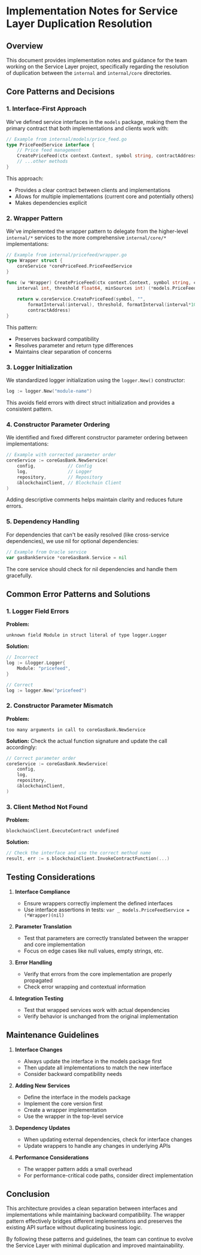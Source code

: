 # Implementation Notes for Service Layer Duplication Resolution

## Overview

This document provides implementation notes and guidance for the team working on the Service Layer project, specifically regarding the resolution of duplication between the `internal` and `internal/core` directories.

## Core Patterns and Decisions

### 1. Interface-First Approach

We've defined service interfaces in the `models` package, making them the primary contract that both implementations and clients work with:

```go
// Example from internal/models/price_feed.go
type PriceFeedService interface {
    // Price feed management
    CreatePriceFeed(ctx context.Context, symbol string, contractAddress string, interval int, threshold float64, minSources int) (*PriceFeed, error)
    // ...other methods
}
```

This approach:
- Provides a clear contract between clients and implementations
- Allows for multiple implementations (current core and potentially others)
- Makes dependencies explicit

### 2. Wrapper Pattern

We've implemented the wrapper pattern to delegate from the higher-level `internal/*` services to the more comprehensive `internal/core/*` implementations:

```go
// Example from internal/pricefeed/wrapper.go
type Wrapper struct {
    coreService *corePriceFeed.PriceFeedService
}

func (w *Wrapper) CreatePriceFeed(ctx context.Context, symbol string, contractAddress string, 
    interval int, threshold float64, minSources int) (*models.PriceFeed, error) {
    
    return w.coreService.CreatePriceFeed(symbol, "", 
        formatInterval(interval), threshold, formatInterval(interval*10), 
        contractAddress)
}
```

This pattern:
- Preserves backward compatibility
- Resolves parameter and return type differences
- Maintains clear separation of concerns

### 3. Logger Initialization

We standardized logger initialization using the `logger.New()` constructor:

```go
log := logger.New("module-name")
```

This avoids field errors with direct struct initialization and provides a consistent pattern.

### 4. Constructor Parameter Ordering

We identified and fixed different constructor parameter ordering between implementations:

```go
// Example with corrected parameter order
coreService := coreGasBank.NewService(
    config,            // Config
    log,               // Logger
    repository,        // Repository
    &blockchainClient, // Blockchain Client
)
```

Adding descriptive comments helps maintain clarity and reduces future errors.

### 5. Dependency Handling

For dependencies that can't be easily resolved (like cross-service dependencies), we use nil for optional dependencies:

```go
// Example from Oracle service
var gasBankService *coreGasBank.Service = nil
```

The core service should check for nil dependencies and handle them gracefully.

## Common Error Patterns and Solutions

### 1. Logger Field Errors

**Problem:**
```
unknown field Module in struct literal of type logger.Logger
```

**Solution:**
```go
// Incorrect
log := &logger.Logger{
    Module: "pricefeed",
}

// Correct
log := logger.New("pricefeed")
```

### 2. Constructor Parameter Mismatch

**Problem:**
```
too many arguments in call to coreGasBank.NewService
```

**Solution:**
Check the actual function signature and update the call accordingly:
```go
// Correct parameter order
coreService := coreGasBank.NewService(
    config,
    log,
    repository,
    &blockchainClient,
)
```

### 3. Client Method Not Found

**Problem:**
```
blockchainClient.ExecuteContract undefined
```

**Solution:**
```go
// Check the interface and use the correct method name
result, err := s.blockchainClient.InvokeContractFunction(...)
```

## Testing Considerations

1. **Interface Compliance**
   - Ensure wrappers correctly implement the defined interfaces
   - Use interface assertions in tests: `var _ models.PriceFeedService = (*Wrapper)(nil)`

2. **Parameter Translation**
   - Test that parameters are correctly translated between the wrapper and core implementation
   - Focus on edge cases like null values, empty strings, etc.

3. **Error Handling**
   - Verify that errors from the core implementation are properly propagated
   - Check error wrapping and contextual information

4. **Integration Testing**
   - Test that wrapped services work with actual dependencies
   - Verify behavior is unchanged from the original implementation

## Maintenance Guidelines

1. **Interface Changes**
   - Always update the interface in the models package first
   - Then update all implementations to match the new interface
   - Consider backward compatibility needs

2. **Adding New Services**
   - Define the interface in the models package
   - Implement the core version first
   - Create a wrapper implementation 
   - Use the wrapper in the top-level service

3. **Dependency Updates**
   - When updating external dependencies, check for interface changes
   - Update wrappers to handle any changes in underlying APIs

4. **Performance Considerations**
   - The wrapper pattern adds a small overhead
   - For performance-critical code paths, consider direct implementation

## Conclusion

This architecture provides a clean separation between interfaces and implementations while maintaining backward compatibility. The wrapper pattern effectively bridges different implementations and preserves the existing API surface without duplicating business logic.

By following these patterns and guidelines, the team can continue to evolve the Service Layer with minimal duplication and improved maintainability.
